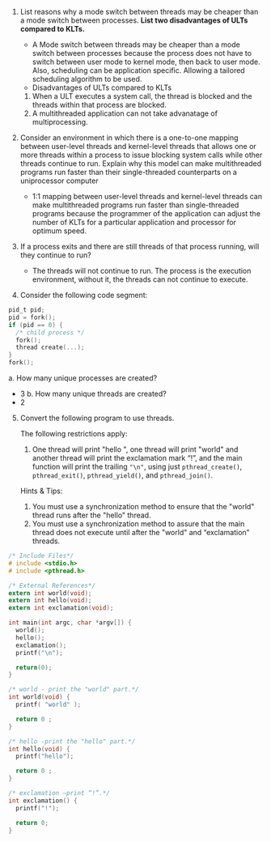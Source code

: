 1. List reasons why a mode switch between threads may be cheaper
   than a mode switch between processes. __List two disadvantages
   of ULTs compared to KLTs.__
   * A Mode switch between threads may be cheaper than a mode switch between processes because
     the process does not have to switch between user mode to kernel mode, then back to user mode.
     Also, scheduling can be application specific. Allowing a tailored scheduling algorithm to be
     used.
   * Disadvantages of ULTs compared to KLTs
   1. When a ULT executes a system call, the thread is blocked and the threads within that process
      are blocked.
   2. A multithreaded application can not take advanatage of multiprocessing.


2. Consider an environment in which there is a one-to-one mapping between
   user-level threads and kernel-level threads that allows one or more threads within
   a process to issue blocking system calls while other threads continue to run.
   Explain why this model can make multithreaded programs run faster than their
   single-threaded counterparts on a uniprocessor computer
   * 1:1 mapping between user-level threads and kernel-level threads can make multithreaded
     programs run faster than single-threaded programs because the programmer of the application
     can adjust the number of KLTs for a particular application and processor for optimum speed.

3. If a process exits and there are still threads of that process running,
   will they continue to run?
   * The threads will not continue to run. The process is the execution environment, without it,
     the threads can not continue to execute.

4. Consider the following code segment:
  ```c
  pid_t pid;
  pid = fork();
  if (pid == 0) {
    /* child process */
    fork();
    thread create(...);
  }
  fork();
  ```
  a. How many unique processes are created?
  * 3
  b. How many unique threads are created?
  * 2

5. Convert the following program to use threads.

   The following restrictions apply:
   1) One thread will print "hello ", one thread will print "world" and another
   thread will print the exclamation mark “!”, and the main function will print
   the trailing `"\n"`, using just `pthread_create()`, `pthread_exit()`,
   `pthread_yield()`, and `pthread_join()`.

   Hints & Tips:
   1) You must use a synchronization method to ensure that the "world" thread runs after the
      "hello" thread.
   2) You must use a synchronization method to assure that the main thread does not
      execute until after the "world" and “exclamation” threads.

```c
/* Include Files*/
# include <stdio.h>
# include <pthread.h>

/* External References*/
extern int world(void);
extern int hello(void);
extern int exclamation(void);

int main(int argc, char *argv[]) {
  world();
  hello();
  exclamation();
  printf("\n");

  return(0);
}

/* world - print the "world" part.*/
int world(void) {
  printf( "world" );

  return 0 ;
}

/* hello -print the "hello" part.*/
int hello(void) {
  printf("hello");

  return 0 ;
}

/* exclamation –print “!”.*/
int exclamation() {
  printf("!");

  return 0;
}
```
